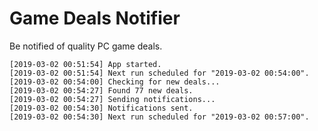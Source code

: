 # Game Deals Notifier

Be notified of quality PC game deals.

```console 
[2019-03-02 00:51:54] App started.
[2019-03-02 00:51:54] Next run scheduled for "2019-03-02 00:54:00".
[2019-03-02 00:54:00] Checking for new deals...
[2019-03-02 00:54:27] Found 77 new deals.
[2019-03-02 00:54:27] Sending notifications...
[2019-03-02 00:54:30] Notifications sent.
[2019-03-02 00:54:30] Next run scheduled for "2019-03-02 00:57:00".
```
